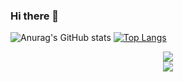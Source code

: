 ### Hi there 👋
![Anurag's GitHub stats](https://github-readme-stats.vercel.app/api?username=hobenaba&show_icons=true&theme=radical)
[![Top Langs](https://github-readme-stats.vercel.app/api/top-langs/?username=hobenaba&layout=pie)](https://github.com/anuraghazra/github-readme-stats)

<div align="center"><img src="https://github-readme-stats.vercel.app/api?username=hobenaba&show_icons=true&title_color=0891b2&text_color=ffffff&icon_color=0891b2&bg_color=1c1917&hide_border=true" align="center" /></div>  
<div align="center"><img src="https://github-readme-stats.vercel.app/api/top-langs/?username=hobenaba&layout=compact&title_color=0891b2&hide_border=true&bg_color=1c1917&langs_count=6" align="center" /></div> 
<!--
**hobenaba/hobenaba** is a ✨ _special_ ✨ repository because its `README.md` (this file) appears on your GitHub profile.

Here are some ideas to get you started:

- 🔭 I’m currently working on ...
- 🌱 I’m currently learning ...
- 👯 I’m looking to collaborate on ...
- 🤔 I’m looking for help with ...
- 💬 Ask me about ...
- 📫 How to reach me: ...
- 😄 Pronouns: ...
- ⚡ Fun fact: ...
-->
